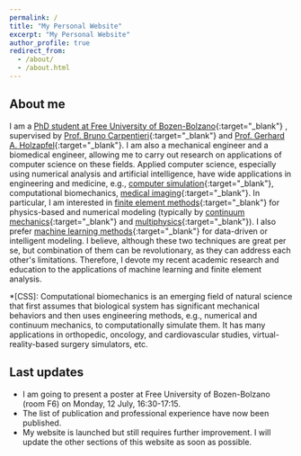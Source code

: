 ```yaml
---
permalink: /
title: "My Personal Website"
excerpt: "My Personal Website"
author_profile: true
redirect_from: 
  - /about/
  - /about.html
---
```

## About me
I am a [PhD student at Free University of Bozen-Bolzano](https://www.unibz.it/en/faculties/computer-science/phd-computer-science/phd-students/phd/42428-seyed-shayan-sajjadinia){:target="_blank"} , supervised by [Prof. Bruno Carpentieri](https://www.unibz.it/en/faculties/computer-science/academic-staff/person/38064-bruno-carpentieri){:target="_blank"} and [Prof. Gerhard A. Holzapfel](https://www.biomech.tugraz.at/){:target="_blank"}. I am also a mechanical engineer and a biomedical engineer, allowing me to carry out research on applications of computer science on these fields. Applied computer science, especially using numerical analysis and artificial intelligence, have wide applications in engineering and medicine, e.g., [computer simulation](https://en.wikipedia.org/wiki/Computer_simulation){:target="_blank"}, computational biomechanics, [medical imaging](https://en.wikipedia.org/wiki/Medical_image_computing){:target="_blank"}. 
In particular, I am interested in [finite element methods](https://en.wikipedia.org/wiki/Finite_element_method){:target="_blank"} for physics-based and numerical modeling (typically by [continuum mechanics](https://en.wikipedia.org/wiki/Continuum_mechanics){:target="_blank"} and [multiphysics](https://en.wikipedia.org/wiki/Multiphysics){:target="_blank"}). I also prefer [machine learning methods](https://en.wikipedia.org/wiki/Machine_learning){:target="_blank"} for data-driven or intelligent modeling. I believe, although these two techniques are great per se, but combination of them can be revolutionary, as they can address each other's limitations. Therefore, I devote my recent academic research and education to the applications of machine learning and finite element analysis.

*[CSS]: Computational biomechanics is an emerging field of natural science that first assumes that biological system has significant mechanical behaviors and then uses engineering methods, e.g., numerical and continuum mechanics, to computationally simulate them. It has many applications in orthopedic, oncology, and cardiovascular studies, virtual-reality-based surgery simulators, etc.



## Last updates
- I am going to present a poster at Free University of Bozen-Bolzano (room F6) on Monday, 12 July, 16:30-17:15.
- The list of publication and professional experience have now been published.
- My website is launched but still requires further improvement. I will update the other sections of this website as soon as possible.